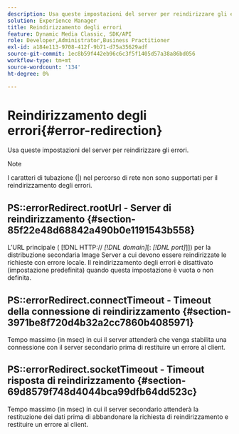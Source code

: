 ```yaml
---
description: Usa queste impostazioni del server per reindirizzare gli errori.
solution: Experience Manager
title: Reindirizzamento degli errori
feature: Dynamic Media Classic, SDK/API
role: Developer,Administrator,Business Practitioner
exl-id: a184e113-9708-412f-9b71-d75a35629adf
source-git-commit: 1ec8b59f442eb96c6c3f5f1405d57a38a86bd056
workflow-type: tm+mt
source-wordcount: '134'
ht-degree: 0%

---
```


# Reindirizzamento degli errori{#error-redirection}

Usa queste impostazioni del server per reindirizzare gli errori.

>[!NOTE]
>
>I caratteri di tubazione (|) nel percorso di rete non sono supportati per il reindirizzamento degli errori.

## PS::errorRedirect.rootUrl - Server di reindirizzamento {#section-85f22e48d68842a490b0e1191543b558}

L’URL principale ( [!DNL HTTP:// *[!DNL domain]*[: *[!DNL port]*]]) per la distribuzione secondaria Image Server a cui devono essere reindirizzate le richieste con errore locale. Il reindirizzamento degli errori è disattivato (impostazione predefinita) quando questa impostazione è vuota o non definita.

## PS::errorRedirect.connectTimeout - Timeout della connessione di reindirizzamento {#section-3971be8f720d4b32a2cc7860b4085971}

Tempo massimo (in msec) in cui il server attenderà che venga stabilita una connessione con il server secondario prima di restituire un errore al client.

## PS::errorRedirect.socketTimeout - Timeout risposta di reindirizzamento {#section-69d8579f748d4044bca99dfb64dd523c}

Tempo massimo (in msec) in cui il server secondario attenderà la restituzione dei dati prima di abbandonare la richiesta di reindirizzamento e restituire un errore al client.
